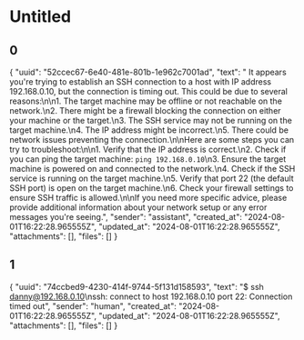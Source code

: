 # Untitled

## 0

{
  "uuid": "52ccec67-6e40-481e-801b-1e962c7001ad",
  "text": " It appears you're trying to establish an SSH connection to a host with IP address 192.168.0.10, but the connection is timing out. This could be due to several reasons:\n\n1. The target machine may be offline or not reachable on the network.\n2. There might be a firewall blocking the connection on either your machine or the target.\n3. The SSH service may not be running on the target machine.\n4. The IP address might be incorrect.\n5. There could be network issues preventing the connection.\n\nHere are some steps you can try to troubleshoot:\n\n1. Verify that the IP address is correct.\n2. Check if you can ping the target machine: `ping 192.168.0.10`\n3. Ensure the target machine is powered on and connected to the network.\n4. Check if the SSH service is running on the target machine.\n5. Verify that port 22 (the default SSH port) is open on the target machine.\n6. Check your firewall settings to ensure SSH traffic is allowed.\n\nIf you need more specific advice, please provide additional information about your network setup or any error messages you're seeing.",
  "sender": "assistant",
  "created_at": "2024-08-01T16:22:28.965555Z",
  "updated_at": "2024-08-01T16:22:28.965555Z",
  "attachments": [],
  "files": []
}

## 1

{
  "uuid": "74ccbed9-4230-414f-9744-5f131d158593",
  "text": "$ ssh danny@192.168.0.10\nssh: connect to host 192.168.0.10 port 22: Connection timed out",
  "sender": "human",
  "created_at": "2024-08-01T16:22:28.965555Z",
  "updated_at": "2024-08-01T16:22:28.965555Z",
  "attachments": [],
  "files": []
}
